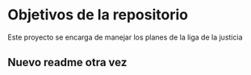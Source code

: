 # Objetivos de la repositorio

Este proyecto se encarga de manejar los planes de la liga de la justicia


## Nuevo readme otra vez



